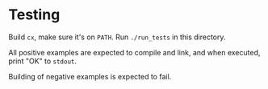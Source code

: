 # Testing

Build `cx`, make sure it's on `PATH`.
Run `./run_tests` in this directory.

All positive examples are expected to compile and link, and when executed, print "OK" to `stdout`.

Building of negative examples is expected to fail.

